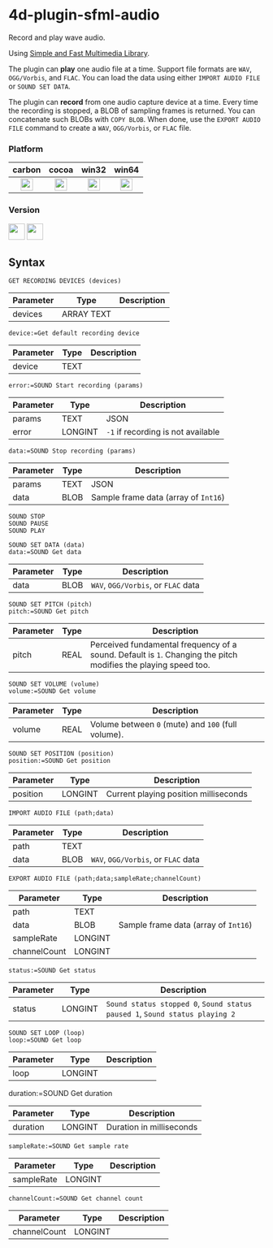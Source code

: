 # 4d-plugin-sfml-audio
Record and play wave audio. 

Using [Simple and Fast Multimedia Library](https://www.sfml-dev.org/index.php).

The plugin can **play** one audio file at a time. Support file formats are ``WAV``, ``OGG/Vorbis``, and ``FLAC``. You can load the data using either ``IMPORT AUDIO FILE`` or ``SOUND SET DATA``.

The plugin can **record** from one audio capture device at a time. Every time the recording is stopped, a BLOB of sampling frames is returned. You can concatenate such BLOBs with ``COPY BLOB``. When done, use the ``EXPORT AUDIO FILE`` command to create a ``WAV``, ``OGG/Vorbis``, or ``FLAC`` file.

### Platform

| carbon | cocoa | win32 | win64 |
|:------:|:-----:|:---------:|:---------:|
|<img src="https://cloud.githubusercontent.com/assets/1725068/22371562/1b091f0a-e4db-11e6-8458-8653954a7cce.png" width="24" height="24" />|<img src="https://cloud.githubusercontent.com/assets/1725068/22371562/1b091f0a-e4db-11e6-8458-8653954a7cce.png" width="24" height="24" />|<img src="https://cloud.githubusercontent.com/assets/1725068/22371562/1b091f0a-e4db-11e6-8458-8653954a7cce.png" width="24" height="24" />|<img src="https://cloud.githubusercontent.com/assets/1725068/22371562/1b091f0a-e4db-11e6-8458-8653954a7cce.png" width="24" height="24" />|

### Version

<img src="https://cloud.githubusercontent.com/assets/1725068/18940649/21945000-8645-11e6-86ed-4a0f800e5a73.png" width="32" height="32" /> <img src="https://cloud.githubusercontent.com/assets/1725068/18940648/2192ddba-8645-11e6-864d-6d5692d55717.png" width="32" height="32" />

## Syntax

```
GET RECORDING DEVICES (devices)
```

Parameter|Type|Description
------------|------------|----
devices|ARRAY TEXT|

```
device:=Get default recording device
```

Parameter|Type|Description
------------|------------|----
device|TEXT|

```
error:=SOUND Start recording (params)
```

Parameter|Type|Description
------------|------------|----
params|TEXT|JSON
error|LONGINT|``-1`` if recording is not available

```
data:=SOUND Stop recording (params)
```

Parameter|Type|Description
------------|------------|----
params|TEXT|JSON
data|BLOB|Sample frame data (array of ``Int16``)

```
SOUND STOP
SOUND PAUSE
SOUND PLAY
```

```
SOUND SET DATA (data)
data:=SOUND Get data
```

Parameter|Type|Description
------------|------------|----
data|BLOB|``WAV``, ``OGG/Vorbis``, or ``FLAC`` data

```
SOUND SET PITCH (pitch)
pitch:=SOUND Get pitch
```

Parameter|Type|Description
------------|------------|----
pitch|REAL|Perceived fundamental frequency of a sound. Default is ``1``. Changing the pitch modifies the playing speed too.

```
SOUND SET VOLUME (volume)
volume:=SOUND Get volume
```

Parameter|Type|Description
------------|------------|----
volume|REAL|Volume between ``0`` (mute) and ``100`` (full volume).

```
SOUND SET POSITION (position)
position:=SOUND Get position
```

Parameter|Type|Description
------------|------------|----
position|LONGINT|Current playing position milliseconds

```
IMPORT AUDIO FILE (path;data)
```

Parameter|Type|Description
------------|------------|----
path|TEXT|
data|BLOB|``WAV``, ``OGG/Vorbis``, or ``FLAC`` data

```
EXPORT AUDIO FILE (path;data;sampleRate;channelCount)
```

Parameter|Type|Description
------------|------------|----
path|TEXT|
data|BLOB|Sample frame data (array of ``Int16``)
sampleRate|LONGINT|
channelCount|LONGINT|

```
status:=SOUND Get status
```

Parameter|Type|Description
------------|------------|----
status|LONGINT|``Sound status stopped 0``, ``Sound status paused 1``, ``Sound status playing 2``

```
SOUND SET LOOP (loop)
loop:=SOUND Get loop
```

Parameter|Type|Description
------------|------------|----
loop|LONGINT|

duration:=SOUND Get duration

Parameter|Type|Description
------------|------------|----
duration|LONGINT|Duration in milliseconds

```
sampleRate:=SOUND Get sample rate
```

Parameter|Type|Description
------------|------------|----
sampleRate|LONGINT|

```
channelCount:=SOUND Get channel count
```

Parameter|Type|Description
------------|------------|----
channelCount|LONGINT|
